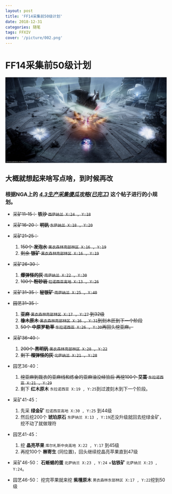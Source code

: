 ```yaml
---
layout: post
title: 'FF14采集前50级计划'
date: 2018-12-31
categories: 随笔
tags: FFXIV
cover: '/picture/002.png'
---
```


FF14采集前50级计划
==================

![](/picture/002.png)

## 大概就想起来啥写点啥，到时候再改
### 根据NGA上的 *[4.3生产采集傻瓜攻略(已完工)](https://bbs.nga.cn/read.php?tid=15582629)* 这个帖子进行的小规划。

- ~~采矿11-15：~~
     ~~**铁沙** `西萨纳兰 X:24 , Y:18`~~

- ~~采矿16-20：~~
    ~~**明矾** `东萨纳兰 X:18 , Y:20`~~

- ~~采矿21-25：~~
    1. ~~150个 **发泡水** `黑衣森林南部林区 X:16 , Y:19`~~
    2. ~~剩余 **银矿** `黑衣森林南部林区 X:16 , Y:19`~~

- ~~采矿26-30：~~
    1. ~~**爆弹怪的灰** `南萨纳兰 X:22 , Y:30`~~
    2. ~~100个 **粉砂岩** `拉诺西亚高地 X:13 , Y:26`~~

- ~~采矿31-35：~~
    ~~**秘银矿** `南萨纳兰 X:25 , Y:40`~~

- ~~园艺31-35：~~
    1. ~~**亚麻** `黑衣森林南部林区 X:17 , Y:27` 到32级~~
    2. ~~**橡木原木** `黑衣森林南部林区 X:16 , Y:31`到刻木匠到下一个阶段~~
    3. ~~50个 **中原罗勒草** `东拉诺西亚 X:26 , Y:30`再回头挖亚麻。~~

- ~~采矿36-40：~~
    1. ~~200个 **黑明矾** `黑衣森林南部林区 X:28 , Y:22`~~
    2. ~~剩下 **榴弹怪的灰** `北萨纳兰 X:21 , Y:28`~~

- 园艺36-40：
    1. ~~挖亚麻到裁衣的亚麻线和炼金的亚麻油没经验后
    再挖100个 **艾蒿** `东拉诺西亚 X:21 , Y:29`~~
    2. 剩下 **红木原木** `东拉诺西亚 X:19 , Y:25`到过渡刻木到下一个阶段。

- 采矿41-45：
    1. 先采 **绿金矿** `拉诺西亚高地 X:30 , Y:25` 到44级
    2. 然后挖200个 **琥珀原石** `东萨纳兰 X:13 , Y:19`还没升级就回去挖绿金矿，挖不动了就做理符

- 园艺41-45：
    1. 挖 **晶亮苹果** `库尔札斯中央高地 X:22 , Y:17` 到45级
    2. 再挖100个 **槲寄生** (同位置)，回头继续挖晶亮苹果直到47级

- 采矿46-50：
    **石蜥蜴的蛋** `北萨纳兰 X:23 , Y:24` +**钴铁矿** `北萨纳兰 X:23 , Y:24`。

- 园艺46-50：
    挖完苹果就来挖 **紫檀原木** `黑衣森林东部林区 X:17 , Y:22`挖到50级
